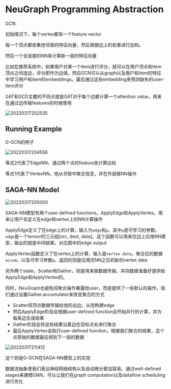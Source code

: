 # NeuGraph Programming Abstraction

GCN:

初始情况下，每个vertex都有一个feature vector

每一个顶点都收集他邻居的特征向量，然后根据边上的权重进行加和。

然后一个全连接的NN来计算新一层的特征向量

比如在推荐系统中，如果用户对某一个item进行评分，就可以在用户顶点和item顶点之间连边，评分即作为边值。然后GCN可以从graph以及用户和item的特征中学习用户和item的embeddings。最后通过这些embedding来预测缺失的user-item评分

GAT和GCD主要的不同点就是GAT对于每个边都计算一个attention value，用来在通过边传输features的时候使用

![20220317202535](https://picsheep.oss-cn-beijing.aliyuncs.com/pic/20220317202535.png)

## Running Example

G-GCN的例子

![20220317204556](https://picsheep.oss-cn-beijing.aliyuncs.com/pic/20220317204556.png)

等式2代表了EdgeNN，通过两个点的feature来计算边权

等式1代表了VertexNN，他从邻居中聚合信息，并在外层做NN操作

## SAGA-NN Model

![20220317205000](https://picsheep.oss-cn-beijing.aliyuncs.com/pic/20220317205000.png)

SAGA-NN模型有两个user-defined functions。ApplyEdge和ApplyVertex。用来让用户去定义在edge和vertex上的NN计算操作

ApplyEdge定义了在edge上的计算，输入为`edge`和`p`，其中`p`是可学习的参数。`edge`是一个tensor的三元组[src, dest, data]。这个函数可以用来在边上应用NN模型，输出的就是中间结果。对应图中的edge output

ApplyVertex函数定义了在vertex上的计算，输入是`vertex data`，聚合后的数据`accum`，以及可学习参数`p`。返回的则是应用完NN之后的新的vertex data

另外两个state，Scatter和Gather，则是用来做数据传输，并将数据准备好提供给ApplyEdge和ApplyVertex的。

同时，NeuGraph也避免将聚合操作暴露给user，而是提供了一些默认的操作。我们通过设置Gather.accumulator来改变聚合的方式

* Scatter将顶点数据传输给他的出边，从而构建edge
* 然后ApplyEdge阶段会根据user-defined function会开始并行的计算，并为每条边生成结果
* Gather阶段会将这些结果沿着边在目标点处进行聚合
* 最后ApplyVertex会执行user-defined function，根据我们聚合的结果，这个点原始的数据最后得到下一层的数据

![20220317211412](https://picsheep.oss-cn-beijing.aliyuncs.com/pic/20220317211412.png)

这个则是G-GCN在SAGA-NN模型上的实现

数据流抽象使我们表达神经网络结构以及自动微分更加容易。通过well-defined stages来建模GNN，可以让我们在graph computation以及dataflow scheduling进行优化